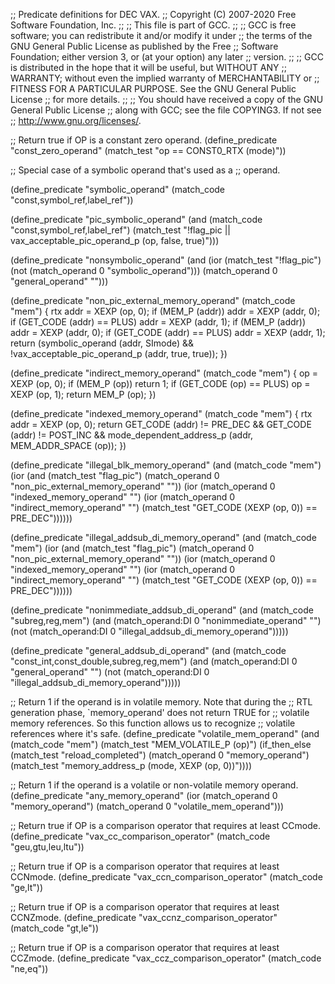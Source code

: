 ;; Predicate definitions for DEC VAX.
;; Copyright (C) 2007-2020 Free Software Foundation, Inc.
;;
;; This file is part of GCC.
;;
;; GCC is free software; you can redistribute it and/or modify it under
;; the terms of the GNU General Public License as published by the Free
;; Software Foundation; either version 3, or (at your option) any later
;; version.
;;
;; GCC is distributed in the hope that it will be useful, but WITHOUT ANY
;; WARRANTY; without even the implied warranty of MERCHANTABILITY or
;; FITNESS FOR A PARTICULAR PURPOSE.  See the GNU General Public License
;; for more details.
;;
;; You should have received a copy of the GNU General Public License
;; along with GCC; see the file COPYING3.  If not see
;; <http://www.gnu.org/licenses/>.

;; Return true if OP is a constant zero operand.
(define_predicate "const_zero_operand"
  (match_test "op == CONST0_RTX (mode)"))

;; Special case of a symbolic operand that's used as a
;; operand.

(define_predicate "symbolic_operand"
  (match_code "const,symbol_ref,label_ref"))

(define_predicate "pic_symbolic_operand"
  (and (match_code "const,symbol_ref,label_ref")
       (match_test "!flag_pic
		    || vax_acceptable_pic_operand_p (op, false, true)")))

(define_predicate "nonsymbolic_operand"
  (and (ior (match_test "!flag_pic")
	    (not (match_operand 0 "symbolic_operand")))
       (match_operand 0 "general_operand" "")))

(define_predicate "non_pic_external_memory_operand"
   (match_code "mem")
{
  rtx addr = XEXP (op, 0);
  if (MEM_P (addr))
    addr = XEXP (addr, 0);
  if (GET_CODE (addr) == PLUS)
    addr = XEXP (addr, 1);
  if (MEM_P (addr))
    addr = XEXP (addr, 0);
  if (GET_CODE (addr) == PLUS)
    addr = XEXP (addr, 1);
  return (symbolic_operand (addr, SImode)
	  && !vax_acceptable_pic_operand_p (addr, true, true));
})

(define_predicate "indirect_memory_operand"
   (match_code "mem")
{
  op = XEXP (op, 0);
  if (MEM_P (op))
    return 1;
  if (GET_CODE (op) == PLUS)
    op = XEXP (op, 1);
  return MEM_P (op);
})

(define_predicate "indexed_memory_operand"
   (match_code "mem")
{
  rtx addr = XEXP (op, 0);
  return GET_CODE (addr) != PRE_DEC && GET_CODE (addr) != POST_INC
	 && mode_dependent_address_p (addr, MEM_ADDR_SPACE (op));
})

(define_predicate "illegal_blk_memory_operand"
   (and (match_code "mem")
	(ior (and (match_test "flag_pic")
		  (match_operand 0 "non_pic_external_memory_operand" ""))
	     (ior (match_operand 0 "indexed_memory_operand" "")
		  (ior (match_operand 0 "indirect_memory_operand" "")
		       (match_test "GET_CODE (XEXP (op, 0)) == PRE_DEC"))))))

(define_predicate "illegal_addsub_di_memory_operand"
   (and (match_code "mem")
	(ior (and (match_test "flag_pic")
		  (match_operand 0 "non_pic_external_memory_operand" ""))
	     (ior (match_operand 0 "indexed_memory_operand" "")
		  (ior (match_operand 0 "indirect_memory_operand" "")
		       (match_test "GET_CODE (XEXP (op, 0)) == PRE_DEC"))))))

(define_predicate "nonimmediate_addsub_di_operand"
   (and (match_code "subreg,reg,mem")
	(and (match_operand:DI 0 "nonimmediate_operand" "")
	     (not (match_operand:DI 0 "illegal_addsub_di_memory_operand")))))

(define_predicate "general_addsub_di_operand"
   (and (match_code "const_int,const_double,subreg,reg,mem")
	(and (match_operand:DI 0 "general_operand" "")
	     (not (match_operand:DI 0 "illegal_addsub_di_memory_operand")))))

;; Return 1 if the operand is in volatile memory.  Note that during the
;; RTL generation phase, `memory_operand' does not return TRUE for
;; volatile memory references.  So this function allows us to recognize
;; volatile references where it's safe.
(define_predicate "volatile_mem_operand"
  (and (match_code "mem")
       (match_test "MEM_VOLATILE_P (op)")
       (if_then_else (match_test "reload_completed")
	 (match_operand 0 "memory_operand")
	 (match_test "memory_address_p (mode, XEXP (op, 0))"))))

;; Return 1 if the operand is a volatile or non-volatile memory operand.
(define_predicate "any_memory_operand"
  (ior (match_operand 0 "memory_operand")
       (match_operand 0 "volatile_mem_operand")))

;; Return true if OP is a comparison operator that requires at least CCmode.
(define_predicate "vax_cc_comparison_operator"
  (match_code "geu,gtu,leu,ltu"))

;; Return true if OP is a comparison operator that requires at least CCNmode.
(define_predicate "vax_ccn_comparison_operator"
  (match_code "ge,lt"))

;; Return true if OP is a comparison operator that requires at least CCNZmode.
(define_predicate "vax_ccnz_comparison_operator"
  (match_code "gt,le"))

;; Return true if OP is a comparison operator that requires at least CCZmode.
(define_predicate "vax_ccz_comparison_operator"
  (match_code "ne,eq"))
